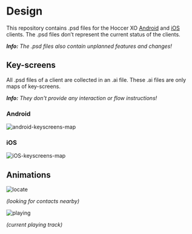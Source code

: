 # Design

This repository contains .psd files for the Hoccer XO [Android](https://github.com/hoccer/hoccer-talk-spike) and [iOS](https://github.com/hoccer/hoccer-xo-iphone) clients. The .psd files don’t represent the current status of the clients.

_**Info:** The .psd files also contain unplanned features and changes!_

## Key-screens

All .psd files of a client are collected in an .ai file. These .ai files are only maps of key-screens.

_**Info:** They don't provide any interaction or flow instructions!_

### Android

![android-keyscreens-map]()

### iOS

![iOS-keyscreens-map]()

## Animations

![locate]()

_(looking for contacts nearby)_

![playing]()

_(current playing track)_